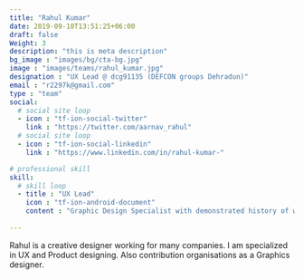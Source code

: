 ```yaml
---
title: "Rahul Kumar"
date: 2019-09-10T13:51:25+06:00
draft: false
Weight: 3
description: "this is meta description"
bg_image : "images/bg/cta-bg.jpg"
image : "images/teams/rahul_kumar.jpg"
designation : "UX Lead @ dcg91135 (DEFCON groups Dehradun)"
email : "r2297k@gmail.com"
type : "team"
social:
  # social site loop
  - icon : "tf-ion-social-twitter"
    link : "https://twitter.com/aarnav_rahul"
  # social site loop
  - icon : "tf-ion-social-linkedin"
    link : "https://www.linkedin.com/in/rahul-kumar-"

# professional skill
skill:
  # skill loop
  - title : "UX Lead"
    icon : "tf-ion-android-document"
    content : "Graphic Design Specialist with demonstrated history of working in the non-profit organization management industries. Skilled in UI / UX, Unity3D, Game Design, Graphic Design, Maya, and Visual Effects."
    
---
```


Rahul is a creative designer working for many companies. I am specialized in UX and Product designing. Also contribution organisations as a Graphics designer.